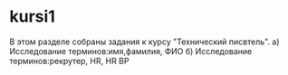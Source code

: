 # kursi1
В этом разделе собраны задания к курсу "Технический писвтель".
а) Исследование терминов:имя,фамилия, ФИО
б) Исследование терминов:рекрутер, HR, HR BP

